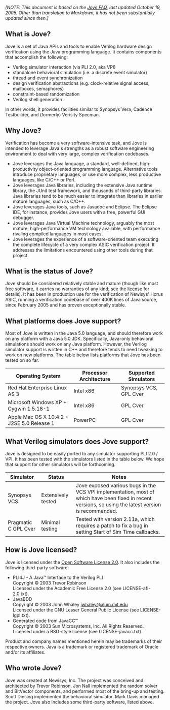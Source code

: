 _[NOTE: This document is based on the [Jove FAQ](http://jove.sourceforge.net/docs/jove-faq/index.html), last updated October 19, 2005. Other than translation to Markdown, it has not been substantially updated since then.]_

What is Jove?
----

Jove is a set of Java APIs and tools to enable Verilog hardware design verification using the Java programming language. It contains components that accomplish the following:

- Verilog simulator interaction (via PLI 2.0, aka VPI)
- standalone behavioral simulation (i.e. a discrete event simulator)
- thread and event synchronization
- design verification abstractions (e.g. clock-relative signal access, mailboxes, semaphores)
- constraint-based randomization
- Verilog shell generation

In other words, it provides facilities similar to Synopsys Vera, Cadence Testbuilder, and (formerly) Verisity Specman.

Why Jove?
----

Verification has become a very software-intensive task, and Jove is intended to leverage Java's strengths as a robust software engineering environment to deal with very large, complex verification codebases.

- Jove leverages the Java language, a standard, well-defined, high-productivity object-oriented programming language. Alternative tools introduce proprietary languages, or use more complex, less productive languages, like C/C++ or Perl.
- Jove leverages Java libraries, including the extensive Java runtime library, the JUnit test framework, and thousands of third-party libraries. Java libraries tend to be much easier to integrate than libraries in earlier mature languages, such as C/C++.
- Jove leverages Java tools, such as Javadoc and Eclipse. The Eclipse IDE, for instance, provides Jove users with a free, powerful GUI debugger.
- Jove leverages Java Virtual Machine technology, arguably the most mature, high-performance VM technology available, with performance rivaling compiled languages in most cases.
- Jove leverages the experience of a software-oriented team executing the complete lifecycle of a very complex ASIC verification project. It addresses the limitations encountered using other tools during that project.

What is the status of Jove?
----

Jove should be considered relatively stable and mature (though like most free software, it carries no warranties of any kind; see the [license](https://raw.githubusercontent.com/trevorr/jove/master/LICENSE-osl-2.0.txt) for details). It has been in production use for the verification of Newisys' Horus ASIC, running a verification codebase of over 400K lines of Java source, since February 2005 and has proven exceptionally stable.

What platforms does Jove support?
----

Most of Jove is written in the Java 5.0 language, and should therefore work on any platform with a Java 5.0 JDK. Specifically, Java-only behavioral simulations should work on any Java platform. However, the Verilog simulator support is written in C++ and therefore tends to need tweaking to work on new platforms. The table below lists platforms that Jove has been tested on so far.

| Operating System | Processor Architecture | Supported Simulators |
|------------------|------------------------|----------------------|
| Red Hat Enterprise Linux AS 3 | Intel x86 | Synopsys VCS, GPL Cver |
| Microsoft Windows XP + Cygwin 1.5.18-1 | Intel x86 | GPL Cver |
| Apple Mac OS X 10.4.2 + J2SE 5.0 Release 1 | PowerPC | GPL Cver |

What Verilog simulators does Jove support?
----

Jove is designed to be easily ported to any simulator supporting PLI 2.0 / VPI. It has been tested with the simulators listed in the table below. We hope that support for other simulators will be forthcoming.

| Simulator | Status | Notes |
|-----------|--------|-------|
| Synopsys VCS | Extensively tested | Jove exposed various bugs in the VCS VPI implementation, most of which have been fixed in recent versions, so using the latest version is recommended. |
| Pragmatic C GPL Cver | Minimal testing | Tested with version 2.11a, which requires a patch to fix a bug in setting Start of Sim Time callbacks. |

How is Jove licensed?
----

Jove is licensed under the [Open Software License 2.0](https://raw.githubusercontent.com/trevorr/jove/master/LICENSE-osl-2.0.txt). It also includes the following third-party software:

- PLI4J - A Java&trade; Interface to the Verilog PLI  
Copyright &copy; 2003 Trevor Robinson  
Licensed under the Academic Free License 2.0 (see LICENSE-afl-2.0.txt).
- JavaBDD  
Copyright &copy; 2003 John Whaley <jwhaley@alum.mit.edu>  
Licensed under the GNU Lesser General Public License (see LICENSE-lgpl.txt).
- Generated code from JavaCC&trade;  
Copyright &copy; 2003 Sun Microsystems, Inc. All Rights Reserved.  
Licensed under a BSD-style license (see LICENSE-javacc.txt).

Product and company names mentioned herein may be trademarks of their respective owners. Java is a trademark or registered trademark of Oracle and/or its affiliates.

Who wrote Jove?
----

Jove was created at Newisys, Inc. The project was conceived and architected by Trevor Robinson. Jon Nall implemented the random solver and BitVector components, and performed most of the bring-up and testing. Scott Diesing implemented the behavioral simulator. Mark Davis managed the project. Jove also includes some third-party software, listed above.
